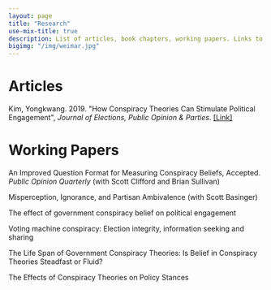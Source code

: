 ```yaml
---
layout: page
title: "Research"
use-mix-title: true
description: List of articles, book chapters, working papers. Links to abstracts, Google Scholar, replication files, and Publons.
bigimg: "/img/weimar.jpg"
---
```

# Articles

Kim, Yongkwang. 2019. "How Conspiracy Theories Can Stimulate Political Engagement", *Journal of Elections,
Public Opinion & Parties*. 
[[Link]](https://doi.org/10.1080/17457289.2019.1651321)


# Working Papers

An Improved Question Format for Measuring Conspiracy Beliefs, Accepted. *Public Opinion Quarterly* (with Scott Clifford and Brian Sullivan)

Misperception, Ignorance, and Partisan Ambivalence (with Scott Basinger)

The effect of government conspiracy belief on political engagement 

Voting machine conspiracy: Election integrity, information seeking and sharing

The Life Span of Government Conspiracy Theories: Is Belief in Conspiracy Theories Steadfast or Fluid?

The Effects of Conspiracy Theories on Policy Stances

